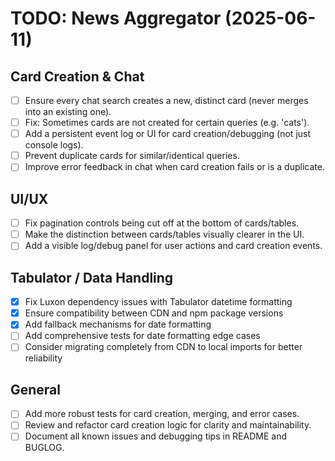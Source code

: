 # TODO: News Aggregator (2025-06-11)

## Card Creation & Chat
- [ ] Ensure every chat search creates a new, distinct card (never merges into an existing one).
- [ ] Fix: Sometimes cards are not created for certain queries (e.g. 'cats').
- [ ] Add a persistent event log or UI for card creation/debugging (not just console logs).
- [ ] Prevent duplicate cards for similar/identical queries.
- [ ] Improve error feedback in chat when card creation fails or is a duplicate.

## UI/UX
- [ ] Fix pagination controls being cut off at the bottom of cards/tables.
- [ ] Make the distinction between cards/tables visually clearer in the UI.
- [ ] Add a visible log/debug panel for user actions and card creation events.

## Tabulator / Data Handling
- [x] Fix Luxon dependency issues with Tabulator datetime formatting
- [x] Ensure compatibility between CDN and npm package versions
- [x] Add fallback mechanisms for date formatting
- [ ] Add comprehensive tests for date formatting edge cases
- [ ] Consider migrating completely from CDN to local imports for better reliability

## General
- [ ] Add more robust tests for card creation, merging, and error cases.
- [ ] Review and refactor card creation logic for clarity and maintainability.
- [ ] Document all known issues and debugging tips in README and BUGLOG.
